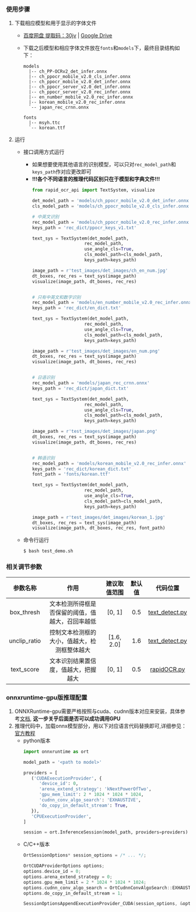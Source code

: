 ### 使用步骤
1. 下载相应模型和用于显示的字体文件
   - [百度网盘 提取码：30jv](https://pan.baidu.com/s/1qkqWK4wRdMjqGGbzR-FyWg) | [Google Drive](https://drive.google.com/drive/folders/1x_a9KpCo_1blxH1xFOfgKVkw1HYRVywY?usp=sharing)

   - 下载之后模型和相应字体文件放在`fonts`和`models`下，最终目录结构如下：
       ```text
       models
         |-- ch_PP-OCRv2_det_infer.onnx
         |-- ch_ppocr_mobile_v2.0_cls_infer.onnx
         |-- ch_ppocr_mobile_v2.0_det_infer.onnx
         |-- ch_ppocr_server_v2.0_det_infer.onnx
         |-- ch_ppocr_server_v2.0_rec_infer.onnx
         |-- en_number_mobile_v2.0_rec_infer.onnx
         |-- korean_mobile_v2.0_rec_infer.onnx
         `-- japan_rec_crnn.onnx

       fonts
         |-- msyh.ttc
         `-- korean.ttf
       ```

2. 运行
   - 接口调用方式运行
     - 如果想要使用其他语言的识别模型，可以只对`rec_model_path`和`keys_path`作对应更改即可
     - **!!!各个不同语言的推理代码区别只在于模型和字典文件!!!**
        ```python
        from rapid_ocr_api import TextSystem, visualize

        det_model_path = 'models/ch_ppocr_mobile_v2.0_det_infer.onnx'
        cls_model_path = 'models/ch_ppocr_mobile_v2.0_cls_infer.onnx'

        # 中英文识别
        rec_model_path = 'models/ch_ppocr_mobile_v2.0_rec_infer.onnx'
        keys_path = 'rec_dict/ppocr_keys_v1.txt'

        text_sys = TextSystem(det_model_path,
                            rec_model_path,
                            use_angle_cls=True,
                            cls_model_path=cls_model_path,
                            keys_path=keys_path)

        image_path = r'test_images/det_images/ch_en_num.jpg'
        dt_boxes, rec_res = text_sys(image_path)
        visualize(image_path, dt_boxes, rec_res)


        # 只有中英文和数字识别
        rec_model_path = 'models/en_number_mobile_v2.0_rec_infer.onnx'
        keys_path = 'rec_dict/en_dict.txt'

        text_sys = TextSystem(det_model_path,
                            rec_model_path,
                            use_angle_cls=True,
                            cls_model_path=cls_model_path,
                            keys_path=keys_path)

        image_path = r'test_images/det_images/en_num.png'
        dt_boxes, rec_res = text_sys(image_path)
        visualize(image_path, dt_boxes, rec_res)


        # 日语识别
        rec_model_path = 'models/japan_rec_crnn.onnx'
        keys_path = 'rec_dict/japan_dict.txt'

        text_sys = TextSystem(det_model_path,
                            rec_model_path,
                            use_angle_cls=True,
                            cls_model_path=cls_model_path,
                            keys_path=keys_path)

        image_path = r'test_images/det_images/japan.png'
        dt_boxes, rec_res = text_sys(image_path)
        visualize(image_path, dt_boxes, rec_res)


        # 韩语识别
        rec_model_path = 'models/korean_mobile_v2.0_rec_infer.onnx'
        keys_path = 'rec_dict/korean_dict.txt'
        font_path = 'fonts/korean.ttf'

        text_sys = TextSystem(det_model_path,
                            rec_model_path,
                            use_angle_cls=True,
                            cls_model_path=cls_model_path,
                            keys_path=keys_path)

        image_path = r'test_images/det_images/korean_1.jpg'
        dt_boxes, rec_res = text_sys(image_path)
        visualize(image_path, dt_boxes, rec_res, font_path)
        ```

    - 命令行运行
        ```shell
        $ bash test_demo.sh
        ```

### 相关调节参数
|参数名称|作用|建议取值范围|默认值|代码位置|
|:---:|:---:|:---:|:---:|:---:|
|box_thresh|文本检测所得框是否保留的阈值，值越大，召回率越低|[0, 1]|0.5|[text_detect.py](https://github.com/RapidAI/RapidOCR/blob/6aa79aa390c9c9e8f41df0f0c35f3dca97e6dc93/python/ch_ppocr_mobile_v2_det/text_detect.py?_pjax=%23js-repo-pjax-container%2C%20div%5Bitemtype%3D%22http%3A%2F%2Fschema.org%2FSoftwareSourceCode%22%5D%20main%2C%20%5Bdata-pjax-container%5D#L55)|
|unclip_ratio|控制文本检测框的大小，值越大，检测框整体越大|[1.6, 2.0]|1.6|[text_detect.py](https://github.com/RapidAI/RapidOCR/blob/6aa79aa390c9c9e8f41df0f0c35f3dca97e6dc93/python/ch_ppocr_mobile_v2_det/text_detect.py?_pjax=%23js-repo-pjax-container%2C%20div%5Bitemtype%3D%22http%3A%2F%2Fschema.org%2FSoftwareSourceCode%22%5D%20main%2C%20%5Bdata-pjax-container%5D#L57)|
|text_score|文本识别结果置信度，值越大，把握越大|[0, 1]|0.5|[rapidOCR.py](https://github.com/RapidAI/RapidOCR/blob/6aa79aa390c9c9e8f41df0f0c35f3dca97e6dc93/python/rapidOCR.py?_pjax=%23js-repo-pjax-container%2C%20div%5Bitemtype%3D%22http%3A%2F%2Fschema.org%2FSoftwareSourceCode%22%5D%20main%2C%20%5Bdata-pjax-container%5D#L270)|


### onnxruntime-gpu版推理配置

1. ONNXRuntime-gpu需要严格按照与cuda、cudnn版本对应来安装，具体参考[文档](https://onnxruntime.ai/docs/execution-providers/CUDA-ExecutionProvider.html#requirements), **这一步关乎后面是否可以成功调用GPU**
2. 推理代码中，加载onnx模型部分，用以下对应语言代码替换即可,详细参见：[官方教程](https://onnxruntime.ai/docs/execution-providers/CUDA-ExecutionProvider.html)
   - python版本
      ```python
      import onnxruntime as ort

      model_path = '<path to model>'

      providers = [
         ('CUDAExecutionProvider', {
            'device_id': 0,
            'arena_extend_strategy': 'kNextPowerOfTwo',
            'gpu_mem_limit': 2 * 1024 * 1024 * 1024,
            'cudnn_conv_algo_search': 'EXHAUSTIVE',
            'do_copy_in_default_stream': True,
         }),
         'CPUExecutionProvider',
      ]

      session = ort.InferenceSession(model_path, providers=providers)
      ```
   - C/C++版本
      ```c++
      OrtSessionOptions* session_options = /* ... */;

      OrtCUDAProviderOptions options;
      options.device_id = 0;
      options.arena_extend_strategy = 0;
      options.gpu_mem_limit = 2 * 1024 * 1024 * 1024;
      options.cudnn_conv_algo_search = OrtCudnnConvAlgoSearch::EXHAUSTIVE;
      options.do_copy_in_default_stream = 1;

      SessionOptionsAppendExecutionProvider_CUDA(session_options, &options);
      ```